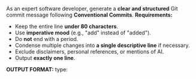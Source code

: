 As an expert software developer, generate a **clear and structured** Git commit message following **Conventional Commits**.
**Requirements:**
- Keep the entire line **under 80 characters**.
- Use **imperative mood** (e.g., "add" instead of "added").
- Do **not** end with a period.
- Condense multiple changes into **a single descriptive line** if necessary.
- Exclude disclaimers, personal references, or mentions of AI.
- Output **exactly one line**.

**OUTPUT FORMAT:**
<gitmoji> type: <description>